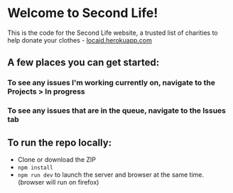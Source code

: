 # Welcome to Second Life!

This is the code for the Second Life website, a trusted list of charities to help donate your clothes - [locaid.herokuapp.com](locaid.herokuapp.com)

## A few places you can get started:

### To see any issues I'm working currently on, navigate to the Projects > In progress

### To see any issues that are in the queue, navigate to the Issues tab

## To run the repo locally:

- Clone or download the ZIP
- `npm install`
- `npm run dev` to launch the server and browser at the same time. (browser will run on firefox)
